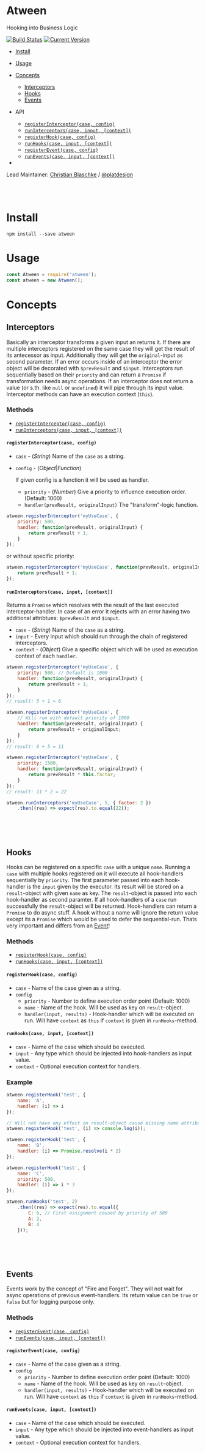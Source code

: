 # Atween

Hooking into Business Logic




[![Build Status](https://travis-ci.org/platdesign/atween.svg?branch=master)](https://travis-ci.org/platdesign/atween)
[![Current Version](https://img.shields.io/npm/v/atween.svg)](https://www.npmjs.com/package/atween)



- [Install](#install)
- [Usage](#usage)
- [Concepts](#concepts)
	- [Interceptors](#interceptors)
	- [Hooks](#hooks)
	- [Events](#events)	
- API
	- [`registerInterceptor(case, config)`](#registerinterceptorcase-config)
	- [`runInterceptors(case, input, [context])`](#runinterceptorscase-input-context)
	- [`registerHook(case, config)`](#registerhookcase-config)
	- [`runHooks(case, input, [context])`](#runhookscase-input-context)
	- [`registerEvent(case, config)`](#registereventcase-config)
	- [`runEvents(case, input, [context])`](#runeventscase-input-context)
			
-

Lead Maintainer: [Christian Blaschke](https://github.com/platdesign) / [@platdesign](https://twitter.com/platdesign)

<br><br>


# Install

`npm install --save atween`




# Usage

```js
const Atween = require('atween');
const atween = new Atween();
```







# Concepts


## Interceptors

Basically an interceptor transforms a given input an returns it. If there are multiple interceptors registered on the same case they will get the result of its antecessor as input. Additionally they will get the `original`-input as second parameter. If an error occurs inside of an interceptor the error object will be decorated with `$prevResult` and `$input`. Interceptors run sequentially based on their `priority` and can return a `Promise` if transformation needs async operations. If an interceptor does not return a value (or s.th. like `null` or `undefined`) it will pipe through its input value.
Interceptor methods can have an execution context (`this`).

### Methods

- [`registerInterceptor(case, config)`](#registerinterceptorcase-config)
- [`runInterceptors(case, input, [context])`](#runinterceptorscase-input-context)




#### `registerInterceptor(case, config)`

- `case` - (*String*) Name of the `case` as a string.
- `config` - (*Object*|*Function*)

	If given config is a function it will be used as handler.
	
	- `priority` - (*Number*) Give a priority to influence execution order. (Default: 1000) 
	- `handler(prevResult, originalInput)` The "transform"-logic function.

```js
atween.registerInterceptor('myUseCase', {
	priority: 500,
	handler: function(prevResult, originalInput) {
		return prevResult + 1;
	}
});
```

or without specific priority:

```js
atween.registerInterceptor('myUseCase', function(prevResult, originalInput) {
	return prevResult + 1;
});
```





#### `runInterceptors(case, input, [context])`

Returns a `Promise` which resolves with the result of the last executed interceptor-handler. In case of an error it rejects with an error having two additional attribtues: `$prevResult` and `$input`.

- `case` - (*String*) Name of the `case` as a string.
- `input` - Every input which should run through the chain of registered interceptors.
- `context` - (*Object*) Give a specific object which will be used as execution context of each `handler`.


```js
atween.registerInterceptor('myUseCase', {
	priority: 500, // Default is 1000
	handler: function(prevResult, originalInput) {
		return prevResult + 1;
	}
});
// result: 5 + 1 = 6

atween.registerInterceptor('myUseCase', {
	// Will run with default priority of 1000
	handler: function(prevResult, originalInput) {
		return prevResult + originalInput;
	}
});
// result: 6 + 5 = 11

atween.registerInterceptor('myUseCase', {
	priority: 1500,
	handler: function(prevResult, originalInput) {
		return prevResult * this.factor;
	}
});
// result: 11 * 2 = 22

atween.runInterceptors('myUseCase', 5, { factor: 2 })
	.then((res) => expect(res).to.equal(22));
```









<br><br><br>








## Hooks

Hooks can be registered on a specific `case` with a unique `name`. Running a `case` with multiple hooks registered on it will execute all hook-handlers sequentially by `priority`. The first parameter passed into each hook-handler is the `input` given by the executor. Its result will be stored on a `result`-object with given `name` as key. The `result`-object is passed into each hook-handler as second paramter. If all hook-handlers of a `case` run successfully the `result`-object will be returned. Hook-handlers can return a `Promise` to do async stuff. A hook without a name will ignore the return value  except its a `Promise` which would be used to defer the sequential-run. Thats very important and differs from an [Event](#event)!

### Methods

- [`registerHook(case, config)`](#registerhookcase-config)
- [`runHooks(case, input, [context])`](#runhookscase-input-context)


#### `registerHook(case, config)`

- `case` - Name of the case given as a string.
- `config`
	- `priority` - Number to define execution order point (Default: 1000)
	- `name` - Name of the hook. Will be used as key on `result`-object.
	- `handler(input, results)` - Hook-handler which will be executed on run. Will have `context` as `this` if `context` is given in `runHooks`-method.


#### `runHooks(case, input, [context])`

- `case` - Name of the case which should be executed.
- `input` - Any type which should be injected into hook-handlers as input value.
- `context` - Optional execution context for handlers.



### Example

```js
atween.registerHook('test', {
	name: 'A',
	handler: (i) => i
});

// Will not have any effect on result-object cause missing name attribute.
atween.registerHook('test', (i) => console.log(i));

atween.registerHook('test', {
	name: 'B',
	handler: (i) => Promise.resolve(i * 2)
});

atween.registerHook('test', {
	name: 'C',
	priority: 500,
	handler: (i) => i * 3
});

atween.runHooks('test', 2)
	.then((res) => expect(res).to.equal({
		C: 6, // First assignment caused by priority of 500
		A: 2,
		B: 4
	}));
```


<br><br><br>






## Events

Events work by the concept of "Fire and Forget". They will not wait for async operations of previous event-handlers. Its return value can be `true` or `false` but for logging purpose only.



### Methods

- [`registerEvent(case, config)`](#registereventcase-config)
- [`runEvents(case, input, [context])`](#runeventscase-input-context)


#### `registerEvent(case, config)`

- `case` - Name of the case given as a string.
- `config`
	- `priority` - Number to define execution order point (Default: 1000)
	- `name` - Name of the hook. Will be used as key on `result`-object.
	- `handler(input, results)` - Hook-handler which will be executed on run. Will have `context` as `this` if `context` is given in `runHooks`-method.


#### `runEvents(case, input, [context])`

- `case` - Name of the case which should be executed.
- `input` - Any type which should be injected into event-handlers as input value.
- `context` - Optional execution context for handlers.






